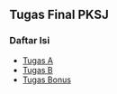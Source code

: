 ## Tugas Final PKSJ

### Daftar Isi
- [Tugas A](Tugas_A/tugas_a.md)
- [Tugas B](something.md)
- [Tugas Bonus](something.md)
